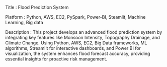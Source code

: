 Title : Flood Prediction System

Platform : Python, AWS, EC2, PySpark, Power-BI, Steamlit, Machine Learning, Big data

Description : This project develops an advanced flood prediction system by integrating key features like Monsoon Intensity, Topography Drainage, and Climate Change. Using Python, AWS, EC2, Big Data frameworks, ML algorithms, Streamlit for interactive dashboards, and Power BI for visualization, the system enhances flood forecast accuracy, providing essential insights for proactive risk management.
